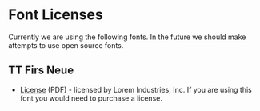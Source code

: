 # Font Licenses

Currently we are using the following fonts. In the future we should make attempts to use open source fonts.

## TT Firs Neue

- [License](./tt-firs-neue-license.pdf) (PDF) - licensed by Lorem Industries, Inc. If you are using this font you would need to purchase a license.
